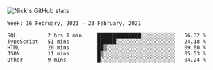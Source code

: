 ![Nick's GitHub stats](https://github-readme-stats.vercel.app/api?username=nickdark&theme=vue&show_icons=true)


<!--START_SECTION:waka-->
```text
Week: 16 February, 2021 - 23 February, 2021

SQL          2 hrs 1 min     ██████████████░░░░░░░░░░░   56.32 % 
TypeScript   51 mins         ██████░░░░░░░░░░░░░░░░░░░   24.18 % 
HTML         20 mins         ██▒░░░░░░░░░░░░░░░░░░░░░░   09.60 % 
JSON         11 mins         █▒░░░░░░░░░░░░░░░░░░░░░░░   05.53 % 
Other        9 mins          █░░░░░░░░░░░░░░░░░░░░░░░░   04.24 % 
```
<!--END_SECTION:waka-->

<!--
**nickdark/nickdark** is a ✨ _special_ ✨ repository because its `README.md` (this file) appears on your GitHub profile.

Here are some ideas to get you started:

- 🔭 I’m currently working on ...
- 🌱 I’m currently learning ...
- 👯 I’m looking to collaborate on ...
- 🤔 I’m looking for help with ...
- 💬 Ask me about ...
- 📫 How to reach me: ...
- 😄 Pronouns: ...
- ⚡ Fun fact: ...
-->
